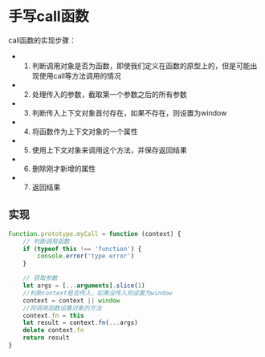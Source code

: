 # 手写call函数

call函数的实现步骤：
* 1. 判断调用对象是否为函数，即使我们定义在函数的原型上的，但是可能出现使用call等方法调用的情况
* 2. 处理传入的参数，截取第一个参数之后的所有参数
* 3. 判断传入上下文对象首付存在，如果不存在，则设置为window
* 4. 将函数作为上下文对象的一个属性
* 5. 使用上下文对象来调用这个方法，并保存返回结果
* 6. 删除刚才新增的属性
* 7. 返回结果

## 实现
```javascript
Function.prototype.myCall = function (context) {
    // 判断调用函数
    if (typeof this !== 'function') {
        console.error('type error')
    }

    // 获取参数
    let args = [...arguments].slice(1)
    //判断context是否传入，如果没传入则设置为window
    context = context || window
    //将调用函数设置对象的方法
    context.fn = this
    let result = context.fn(...args)
    delete context.fn
    return result
}
```